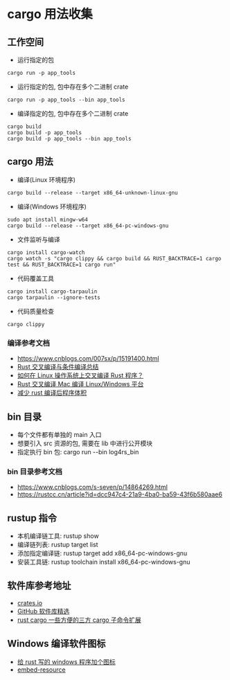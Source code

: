 # cargo 用法收集

## 工作空间

- 运行指定的包

```
cargo run -p app_tools
```

- 运行指定的包, 包中存在多个二进制 crate

```
cargo run -p app_tools --bin app_tools
```

- 编译指定的包, 包中存在多个二进制 crate

```
cargo build
cargo build -p app_tools
cargo build -p app_tools --bin app_tools
```

## cargo 用法

- 编译(Linux 环境程序)

```
cargo build --release --target x86_64-unknown-linux-gnu
```

- 编译(Windows 环境程序)

```
sudo apt install mingw-w64
cargo build --release --target x86_64-pc-windows-gnu
```

- 文件监听与编译

```
cargo install cargo-watch
cargo watch -s "cargo clippy && cargo build && RUST_BACKTRACE=1 cargo test && RUST_BACKTRACE=1 cargo run"
```

- 代码覆盖工具

```
cargo install cargo-tarpaulin
cargo tarpaulin --ignore-tests
```

- 代码质量检查

```
cargo clippy
```

### 编译参考文档

- https://www.cnblogs.com/007sx/p/15191400.html
- [Rust 交叉编译与条件编译总结](https://www.jianshu.com/p/0e4251bc10eb)
- [如何在 Linux 操作系统上交叉编译 Rust 程序？](https://magiclen.org/rust-cross-compile/)
- [Rust 交叉编译 Mac 编译 Linux/Windows 平台](https://www.cnblogs.com/007sx/p/15191400.html)
- [减少 rust 编译后程序体积](https://www.jianshu.com/p/279407cad24c)

## bin 目录

- 每个文件都有单独的 main 入口
- 想要引入 src 资源的包, 需要在 lib 中进行公开模块
- 指定执行 bin 包: cargo run --bin log4rs_bin

### bin 目录参考文档

- https://www.cnblogs.com/s-seven/p/14864269.html
- https://rustcc.cn/article?id=dcc947c4-21a9-4ba0-ba59-43f6b580aae6

## rustup 指令

- 本机编译链工具: rustup show
- 编译链列表: rustup target list
- 添加指定编译链: rustup target add x86_64-pc-windows-gnu
- 安装工具链: rustup toolchain install x86_64-pc-windows-gnu

## 软件库参考地址

- [crates.io](https://crates.io/)
- [GitHub 软件库精选](https://github.com/rust-unofficial/awesome-rust)
- [rust cargo 一些方便的三方 cargo 子命令扩展](https://www.cnblogs.com/rongfengliang/p/11088481.html)

## Windows 编译软件图标

- [给 rust 写的 windows 程序加个图标](https://zhuanlan.zhihu.com/p/366341784)
- [embed-resource](https://crates.io/crates/embed-resource)
